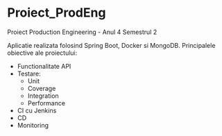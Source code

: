 # Proiect_ProdEng

Proiect Production Engineering - Anul 4 Semestrul 2

Aplicatie realizata folosind Spring Boot, Docker si MongoDB.
Principalele obiective ale proiectului:
  - Functionalitate API
  - Testare:
    - Unit
    - Coverage
    - Integration
    - Performance
  - CI cu Jenkins
  - CD
  - Monitoring
